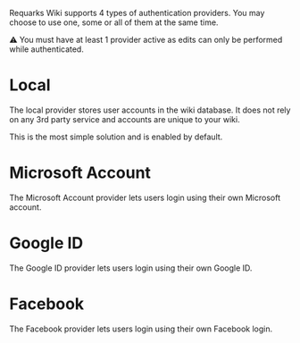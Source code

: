 <!-- TITLE: Authentication -->
<!-- SUBTITLE: How to setup authentication on your wiki. -->

Requarks Wiki supports 4 types of authentication providers. You may choose to use one, some or all of them at the same time.

:warning: You must have at least 1 provider active as edits can only be performed while authenticated.
# Local
The local provider stores user accounts in the wiki database. It does not rely on any 3rd party service and accounts are unique to your wiki.

This is the most simple solution and is enabled by default.
# Microsoft Account
The Microsoft Account provider lets users login using their own Microsoft account.
# Google ID
The Google ID provider lets users login using their own Google ID.
# Facebook
The Facebook provider lets users login using their own Facebook login.